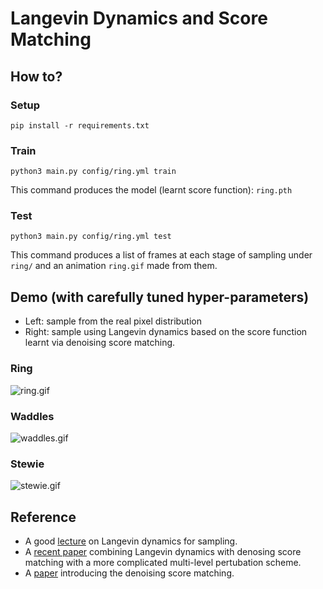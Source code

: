 # Langevin Dynamics and Score Matching

## How to?

### Setup

```
pip install -r requirements.txt
```

### Train

```
python3 main.py config/ring.yml train
```

This command produces the model (learnt score function): `ring.pth`

### Test

```
python3 main.py config/ring.yml test
```

This command produces a list of frames at each stage of sampling under `ring/` and an animation `ring.gif` made from them.

## Demo (with carefully tuned hyper-parameters)

- Left: sample from the real pixel distribution
- Right: sample using Langevin dynamics based on the score function learnt via denoising score matching.

### Ring

![ring.gif](./ring.gif)

### Waddles

![waddles.gif](./waddles.gif)

### Stewie

![stewie.gif](./stewie.gif)

## Reference

- A good [lecture](https://youtu.be/3-KzIjoFJy4) on Langevin dynamics for sampling.
- A [recent paper](https://arxiv.org/pdf/1907.05600.pdf) combining Langevin dynamics with denosing score matching with a more complicated multi-level pertubation scheme.
- A [paper](http://www.iro.umontreal.ca/~vincentp/Publications/smdae_techreport.pdf) introducing the denoising score matching.
